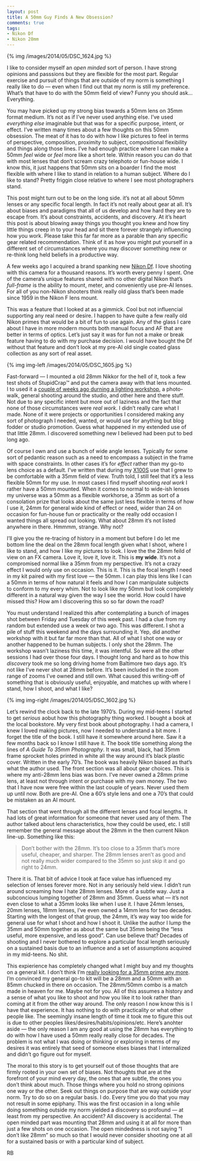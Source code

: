 ```yaml
---
layout: post
title: A 50mm Guy Finds A New Obsession?
comments: true
tags:
- Nikon Df
- Nikon 28mm
---
```


{% img /images/2014/05/DSC_1624.jpg %}

I like to consider myself an *open minded* sort of person. I have strong opinions and passsions but they are flexible for the most part. Regular exercise and pursuit of things that are outside of my norm is something I really like to do — even when I find out that my norm is still my preference. What’s that have to do with the 50mm field of view? Funny you should ask… Everything. 

You may have picked up my strong bias towards a 50mm lens on 35mm format medium. It’s not as if I’ve never used anything else. I’ve used *everything else* imaginable but that was for a specific purpose, intent, or effect. I’ve written many times about a few thoughts on this 50mm obsession. The meat of it has to do with how I like pictures to feel in terms of perspective, composition, proximity to subject, compositional flexibility and things along those lines. I’ve had enough practice where I can make a 50mm *feel* wide or *feel* more like a short tele. Within reason you can do that with most lenses that don’t scream crazy telephoto or fun-house wide. I know this, it just happens that 50mm sits on a boarder I find the most flexible with where I like to stand in relation to a human subject. Where do I like to stand? Pretty friggin close relative to where I see most photographers stand.

<!--more-->

This post might turn out to be on the long side. it’s not at all about 50mm lenses or any specific focal length. In fact it’s not really about gear at all. It’s about biases and paradigms that all of us develop and how hard they are to escape from. It’s about constraints, accidents, and discovery. At it’s heart this post is about blowing away things you thought you knew and how tiny little things creep in to your head and sit there forever strangely influencing how you work. Please take this far far more as a parable than any specific gear related recommendation. Think of it as how you might put yourself in a different set of circumstances where you may discover something new or re-think long held beliefs in a productive way.

A few weeks ago I acquired a brand spanking new [Nikon Df][1]. I love shooting with this camera for a thousand reasons. It’s worth every penny I spent. One of the camera’s unique features shared with no other digital Nikon that’s *full-frame* is the ability to mount, meter, and conveniently use pre-AI lenses. For all of you non-Nikon shooters think really old glass that’s been made since 1959 in the Nikon F lens mount.

This was a feature that I looked at as a gimmick. Cool but not influencial supporting any real need or desire. I happen to have quite a few really old Nikon primes that would be a bit of fun to use again. Any of the glass I care about I have in more modern mounts both manual focus and AF that are better in terms of optics. Let’s just say it was for fun not a make or break feature having to do with my purchase decision. I would have bought the Df without that feature and don’t look at my pre-AI old single coated glass collection as any sort of real asset.

{% img img-left /images/2014/05/DSC_1605.jpg %}

Fast-forward — I mounted a old 28mm Nikkor for the hell of it, took a few test shots of StupidCrap™ and put the camera away with that lens mounted. I to used it a [couple of weeks ago durning a lighting workshop][2], a photo-walk, general shooting around the studio, and other here and there stuff. Not due to any specific intent but more out of laziness and the fact that none of those circumstances were *real work*. I didn’t really care what I made. None of it were projects or opportunities I considered making any sort of photograph I needed, wanted, or would use for anything but blog fodder or studio promotion. Guess what happened in my extended use of that little 28mm. I discovered something new I believed had been put to bed long ago.

Of course I own and use a bunch of wide angle lenses. Typically for some sort of pedantic reason such as a need to encompass a subject in the frame with space constraints. In other cases it’s for *effect* rather than my go-to lens choice as a default. I’ve written that during my [X100S][3] use that I grew to be comfortable with a 35mm field of view. Truth told, I still feel that it’s a less flexible 50mm for my use. In most cases I find myself shooting *real work* I rather have a 50mm mounted. When it comes to normal to wide-ish lenses my universe was a 50mm as a flexible workhorse, a 35mm as sort of a consolation prize that looks about the same just less flexible in terms of how I use it, 24mm for general wide kind of effect or need, wider than 24 on occasion for fun-house fun or practicality or the really odd occasion I wanted things all spread out looking. What about 28mm it’s not listed anywhere in there. Hmmmm, strange. Why not?

I’ll give you the re-tracing of history in a moment but before I do let me bottom line the deal on the 28mm focal length given what I shoot, where I like to stand, and how I like my pictures to look. I love the the 28mm feild of view on an FX camera. Love it, love it, love it. This is **my wide**. It’s not a compromised normal like a 35mm from my perspective. It’s not a crazy effect I would only use on occasion. This is it. This is the focal length I need in my kit paired with my first love — the 50mm. I can play this lens like I can a 50mm in terms of how natural it feels and how I can manipulate subjects to conform to my every whim. Not to look like my 50mm but look completely different in a natural way given the way I see the world. How could I have missed this? How am I discovering this so so far down the road?

You must understand I realized this after contemplating a bunch of images shot between Friday and Tuesday of this week past. I had a clue from my random but extended use a week or two ago. This was different. I shot a pile of stuff this weekend and the days surrounding it. Yep, did another workshop with it but far far more than that. All of what I shot one way or another happened to be human subjects. I only shot the 28mm. The workshop wasn’t laziness this time, it was intentful. So were all the other sessions I had over those four days. I thought long and hard as to how this *discovery* took me so long driving home from Baltimore two days ago. It’s not like I’ve never shot at 28mm before. It’s been included in the zoom range of zooms I’ve owned and still own. What caused this writing-off of something that is obviously useful, enjoyable, and matches up with where I stand, how I shoot, and what I like?

{% img img-right /images/2014/05/DSC_1602.jpg %}

Let’s rewind the clock back to the late 1970’s. During my mid-teens I started to get *serious* aobut how this photography thing worked. I bought a book at the local bookstore. My very first book about photography. I had a camera, I knew I loved making pictures, now I needed to understand a bit more. I forget the title of the book. I still have it somewhere around here. Saw it a few months back so I know I still have it. The book title something along the lines of *A Guide To 35mm Photography*. It was small, black, had 35mm frame sprocket holes printed in white all the way around it’s black plastic cover. Written in the early 70’s. The book was heavily Nikon biased as that’s what the author used. The front section was all about gear choices. This is where my anti-28mm lens bias was born. I’ve never owned a 28mm prime lens, at least not through intent or purchase with my own money. The two that I have now were free within the last couple of years. Never used them up until now. Both are pre-AI. One a 60’s style lens and one a 70’s that could be mistaken as an AI mount.

That section that went through all the different lenses and focal lengths. It had lots of great information for someone that never used any of them. The author talked about lens characteristics, how they could be used, etc. I still remember the general message about the 28mm in the then current Nikon line-up. Something like this:

> Don’t bother with the 28mm. It’s too close to a 35mm that’s more useful, cheaper, and sharper. The 28mm lenses aren’t as good and not really much wider compared to the 35mm so just skip it and go right to 24mm.

There it is. That bit of advice I took at face value has influenced my selection of lenses forever more. Not in any seriously held view. I didn’t run around screaming how I hate 28mm lenses. More of a subtle way. Just a subconcious lumping together of 28mm and 35mm. Guess what — it’s not even close to what a 35mm looks like when I use it. I have 24mm lenses, 20mm lenses, 18mm lenses, I’ve even owned a 14mm lens for two decades. Starting with the longest of that group, the 24mm, it’s way way too wide for general use for what I shoot and how I shoot it. Unlike the author I lump the 35mm and 50mm together as about the same but 35mm being the “less useful, more expensive, and less good”. Can use believe that? Decades of shooting and I never bothered to explore a particular focal length seriously on a sustained basis due to an influence and a set of assumptions acquired in my mid-teens. No shit.

This expierience has completely changed what I might buy and my thoughts on a general kit. I don’t think I’m [really looking for a 35mm prime any more][4]. I’m convinced my general go-to kit will be a 28mm and a 50mm with an 85mm chucked in there on occasion. The 28mm/50mm combo is a match made in heaven for me. Maybe not for you. All of this assumes a history and a sense of what you like to shoot and how you like it to look rather than coming at it from the other way around. The only reason I now know this is I have that experience. It has nothing to do with practicality or what other people like. The seemingly insane length of time it took me to figure this out is due to other peoples likes/desires/habits/opinions/etc. Here’s anohter aside — the only reason I am any good at using the 28mm has everything to do with how I have used a 50mm really really close for decades. The problem is not what I was doing or thinking or exploring in terms of my desires it was entirely that seed of someone elses biases that I internalized and didn’t go figure out for myself.

The moral to this story is to get yourself out of those thoughts that are firmly rooted in your own set of biases. Not thoughts that are at the forefront of your mind every day, the ones that are subtle, the ones you don’t think about much. Those things where you hold no strong opinions one way or the other. Seek out things on purpose that are way outside your norm. Try to do so on a regular basis. I do. Every time you do that you may not result in some epiphany. This was the first occasion in a long while doing something outside my norm yielded a discovery so profound — at least from my perspective. An accident?  All discovery is accidental. The open minded part was mounting that 28mm and using it at all for more than just a few shots on one occasion. The open mindedness is not saying “I don’t like 28mm” so much so that I would never consider shooting one at all for a sustained basis or with a particular kind of subject.

RB

[1]:	http://www.amazon.com/gp/product/B00GD1K8J8/ref=as_li_tl?ie=UTF8&camp=1789&creative=390957&creativeASIN=B00GD1K8J8&linkCode=as2&tag=rbde-20
[2]:	http://photo.rwboyer.com/2014/04/29/nikon-df-and-pre-ai-glass/
[3]:	http://www.amazon.com/gp/product/B00ATM1MVA/ref=as_li_tl?ie=UTF8&camp=1789&creative=390957&creativeASIN=B00ATM1MVA&linkCode=as2&tag=rbde-20&linkId=Y7HHJCJIBRSUFGKZ
[4]:	http://photo.rwboyer.com/2014/04/10/the-lens-conundrum/